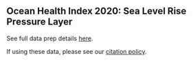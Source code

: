 ## Ocean Health Index 2020: Sea Level Rise Pressure Layer

See full data prep details [here](https://ohi-science.org/ohiprep_v2019/globalprep/prs_slr/v2019/slr_layer_prep_v2.html).

If using these data, please see our [citation policy](http://ohi-science.org/citation-policy/).

  

